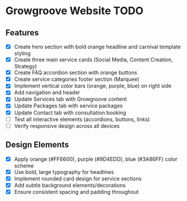 # Growgroove Website TODO

## Features
- [x] Create hero section with bold orange headline and carnival template styling
- [x] Create three main service cards (Social Media, Content Creation, Strategy)
- [x] Create FAQ accordion section with orange buttons
- [x] Create service categories footer section (Marquee)
- [x] Implement vertical color bars (orange, purple, blue) on right side
- [x] Add navigation and header
- [x] Update Services tab with Growgroove content
- [x] Update Packages tab with service packages
- [x] Update Contact tab with consultation booking
- [ ] Test all interactive elements (accordions, buttons, links)
- [ ] Verify responsive design across all devices

## Design Elements
- [x] Apply orange (#FF6600), purple (#9D4EDD), blue (#3A86FF) color scheme
- [x] Use bold, large typography for headlines
- [x] Implement rounded card design for service sections
- [x] Add subtle background elements/decorations
- [x] Ensure consistent spacing and padding throughout
